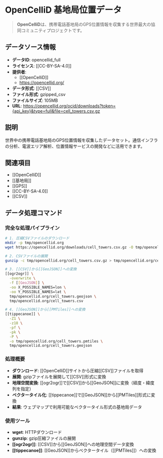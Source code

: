 # OpenCelliD 基地局位置データ

> **OpenCelliD**は、携帯電話基地局のGPS位置情報を収集する世界最大の協同コミュニティプロジェクトです。

## データソース情報

- **データID**: opencellid_full
- **ライセンス**: [[CC-BY-SA-4.0]]
- **提供者**:
  - [[OpenCelliD]]
  - https://opencellid.org/
- **データ形式**: [[CSV]]
- **ファイル形式**: gzipped_csv
- **ファイルサイズ**: 105MB
- **URL**: https://opencellid.org/ocid/downloads?token={api_key}&type=full&file=cell_towers.csv.gz

## 説明

世界中の携帯電話基地局のGPS位置情報を収集したデータセット。通信インフラの分析、電波エリア解析、位置情報サービスの開発などに活用できます。

## 関連項目

- [[OpenCelliD]]
- [[基地局]]
- [[GPS]]
- [[CC-BY-SA-4.0]]
- [[CSV]]

## データ処理コマンド

### 完全な処理パイプライン

```bash
# 1. 圧縮CSVファイルのダウンロード
mkdir -p tmp/opencellid.org
wget https://opencellid.org/downloads/cell_towers.csv.gz -O tmp/opencellid.org/cell_towers.csv.gz

# 2. CSVファイルの展開
gunzip -c tmp/opencellid.org/cell_towers.csv.gz > tmp/opencellid.org/cell_towers.csv

# 3. [[CSV]]から[[GeoJSON]]への変換
[[ogr2ogr]] \
  -overwrite \
  -f [[GeoJSON]] \
  -oo X_POSSIBLE_NAMES=lon \
  -oo Y_POSSIBLE_NAMES=lat \
  tmp/opencellid.org/cell_towers.geojson \
  tmp/opencellid.org/cell_towers.csv

# 4. [[GeoJSON]]から[[PMTiles]]への変換
[[tippecanoe]] \
  -Z1 \
  -z18 \
  -pf \
  -pk \
  -P \
  -o tmp/opencellid.org/cell_towers.pmtiles \
  tmp/opencellid.org/cell_towers.geojson
```

### 処理概要

- **ダウンロード**: [[OpenCelliD]]サイトから圧縮[[CSV]]ファイルを取得
- **展開**: gzipファイルを展開して[[CSV]]形式に変換
- **地理空間変換**: [[ogr2ogr]]で[[CSV]]から[[GeoJSON]]に変換（経度・緯度列を指定）
- **ベクタータイル化**: [[tippecanoe]]で[[GeoJSON]]から[[PMTiles]]形式に変換
- **結果**: ウェブマップで利用可能なベクタータイル形式の基地局データ

### 使用ツール

- **wget**: HTTPダウンロード
- **gunzip**: gzip圧縮ファイルの展開
- **[[ogr2ogr]]**: [[CSV]]から[[GeoJSON]]への地理空間データ変換
- **[[tippecanoe]]**: [[GeoJSON]]からベクタータイル（[[PMTiles]]）への変換

